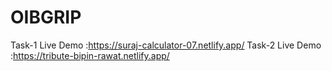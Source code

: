 # OIBGRIP
Task-1 Live Demo :https://suraj-calculator-07.netlify.app/
Task-2 Live Demo :https://tribute-bipin-rawat.netlify.app/
